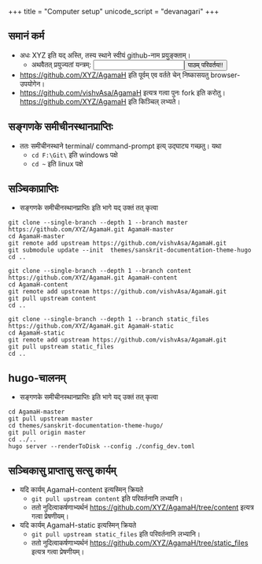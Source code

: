 +++
title = "Computer setup"
unicode_script = "devanagari"
+++

## समानं कर्म
- अधः XYZ इति यद् अस्ति, तस्य स्थाने स्वीयं github-नाम प्रयुङ्क्ताम्।
  - अथवैतत् प्रयुज्यतां यन्त्रम्: <input id="input_githubUserId"></input><button id="transformId">पाठम् परिवर्तय!!</button>
- https://github.com/XYZ/AgamaH इति पूर्वम् एव वर्तते चेन् निष्कासयतु browser-उपयोगेन।
- https://github.com/vishvAsa/AgamaH इत्यत्र गत्वा पुनः fork इति करोतु। https://github.com/XYZ/AgamaH इति किञ्चिल् लभ्यते।

## सङ्गणके समीचीनस्थानप्राप्तिः
- ततः समीचीनस्थाने terminal/ command-prompt इत्य् उद्घाट्य गच्छतु। यथा
  - `cd F:\Git\` इति windows पक्षे
  - `cd ~` इति linux पक्षे

## सञ्चिकाप्राप्तिः
- सङ्गणके समीचीनस्थानप्राप्तिः इति भागे यद् उक्तं तत् कृत्वा

```
git clone --single-branch --depth 1 --branch master https://github.com/XYZ/AgamaH.git AgamaH-master
cd AgamaH-master
git remote add upstream https://github.com/vishvAsa/AgamaH.git
git submodule update --init  themes/sanskrit-documentation-theme-hugo
cd ..

git clone --single-branch --depth 1 --branch content https://github.com/XYZ/AgamaH.git AgamaH-content
cd AgamaH-content
git remote add upstream https://github.com/vishvAsa/AgamaH.git
git pull upstream content
cd ..

git clone --single-branch --depth 1 --branch static_files https://github.com/XYZ/AgamaH.git AgamaH-static
cd AgamaH-static
git remote add upstream https://github.com/vishvAsa/AgamaH.git
git pull upstream static_files
cd ..
```

## hugo-चालनम्
- सङ्गणके समीचीनस्थानप्राप्तिः इति भागे यद् उक्तं तत् कृत्वा

```
cd AgamaH-master
git pull upstream master
cd themes/sanskrit-documentation-theme-hugo/
git pull origin master
cd ../.. 
hugo server --renderToDisk --config ./config_dev.toml
```

## सञ्चिकासु प्राप्तासु सत्सु कार्यम्
- यदि कार्यम् AgamaH-content इत्यस्मिन् क्रियते
  - `git pull upstream content` इति परिवर्तनानि लभ्यानि।
  - ततो नुदित्वाकर्षणाभ्यर्थनं https://github.com/XYZ/AgamaH/tree/content इत्यत्र गत्वा प्रेषणीयम्।
- यदि कार्यम् AgamaH-static इत्यस्मिन् क्रियते
  - `git pull upstream static_files` इति परिवर्तनानि लभ्यानि।
  - ततो नुदित्वाकर्षणाभ्यर्थनं https://github.com/XYZ/AgamaH/tree/static_files इत्यत्र गत्वा प्रेषणीयम्।

<script>
module_ui_lib.default.replaceWithQueryParam("githubUserId", /XYZ(?=[^'’])/g);

document.getElementById("transformId").onclick = function(e) {
  let userId = document.getElementById("input_githubUserId").value;
  console.log(userId);
  module_ui_lib.default.insertQueryParam("githubUserId", userId);
};
</script>